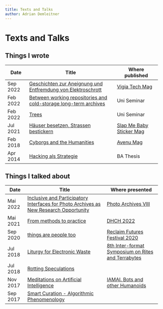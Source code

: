 ```yaml
---
title: Texts and Talks
author: Adrian Demleitner
---
```

# Texts and Talks
## Things I wrote
| Date | Title | Where published |
| --- | --- | --- |
| Sep 2022 | [Geschichten zur Aneignung und Entfremdung von Elektroschrott](texts-and-talks/Geschichten%20zur%20Aneignung%20und%20Entfremdung%20von%20Elektroschrott.md) | [Vigia Tech Mag](https://vigia.tech/) |
| Feb 2022 | [Between working repositories and cold-storage long-term archives](texts-and-talks/Between%20working%20repositories%20and%20cold-storage%20long-term%20archives.md) | Uni Seminar |
| Feb 2022 | [Trees](texts-and-talks/Trees.md) | Uni Seminar |
| Jul 2021 | [Häuser besetzen, Strassen bestickern](texts-and-talks/Häuser%20besetzen,%20Strassen%20bestickern.md) | [Slap Me Baby Sticker Mag](https://www.slapmebaby.ch/) |
| Feb 2018 | [Cyborgs and the Humanities](texts-and-talks/Cyborgs%20and%20the%20Humanities.md) | [Avenu Mag](https://avenue.jetzt/) |
| Apr 2014 | [Hacking als Strategie](texts-and-talks/Hacking%20als%20Strategie.md) | BA Thesis |

## Things I talked about
| Date | Title | Where presented |
| --- | --- | --- |
| Mai 2022 | [Inclusive and Participatory Interfaces for Photo Archives as New Research Opportunity](texts-and-talks/Inclusive%20and%20Participatory%20Interfaces%20for%20Photo%20Archives%20as%20New%20Research%20Opportunity.md) | [Photo Archives VIII](https://www.khi.fi.it/en/aktuelles/veranstaltungen/2022/05/photo-archives-viii.php) |
| Mai 2021 | [From methods to practice](texts-and-talks/From%20methods%20to%20practice.md) | [DHCH 2022](https://dh-ch.ch/dhch-isr/22/speakers.html) |
| Sep 2020 | [things are people too](texts-and-talks/things%20are%20people%20too.md) | [Reclaim Futures Festival 2020](https://reclaimfutures.org/rf2020/) |
| Jul 2018 | [Liturgy for Electronic Waste](texts-and-talks/Liturgy%20for%20Electronic%20Waste.md) | [8th Inter-format Symposium on Rites and Terrabytes](https://nidacolony.lt/en/projects/symposium/inter-format-symposium-2018) |
| Jul 2018 | [Rotting Speculations](texts-and-talks/Rotting%20Speculations.md) |  |
| Nov 2017 | [Meditations on Artificial Intelligence](texts-and-talks/Meditations%20on%20Artificial%20Intelligence.md) | [IAMAI. Bots and other Humanoids](https://www.duflon-racz.ch/bern/ausstellungen/2017/iamai) |
| Sep 2017 | [Smart Curation - Algorithmic Phenomenology](texts-and-talks/Smart%20Curation%20-%20Algorithmic%20Phenomenology.md) |  |

<style>

    colgroup col:first-child {
        width: 10% !important;
    }

</style>
